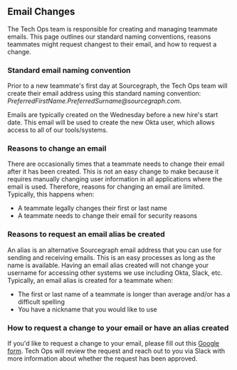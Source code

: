 ## Email Changes

The Tech Ops team is responsible for creating and managing teammate emails. This page outlines our standard naming conventions, reasons teammates might request changest to their email, and how to request a change.

### Standard email naming convention

Prior to a new teammate's first day at Sourcegraph, the Tech Ops team will create their email address using this standard naming convention: _PreferredFirstName.PreferredSurname@sourcegraph.com_.

Emails are typically created on the Wednesday before a new hire's start date. This email will be used to create the new Okta user, which allows access to all of our tools/systems. 

### Reasons to change an email

There are occasionally times that a teammate needs to change their email after it has been created. This is not an easy change to make because it requires manually changing user information in all applications where the email is used. Therefore, reasons for changing an email are limited. Typically, this happens when:

- A teammate legally changes their first or last name
- A teammate needs to change their email for security reasons 

### Reasons to request an email alias be created

An alias is an alternative Sourcegraph email address that you can use for sending and receiving emails. This is an easy processes as long as the name is available. Having an email alias created will not change your username for accessing other systems we use including Okta, Slack, etc. Typically, an email alias is created for a teammate when:

- The first or last name of a teammate is longer than average and/or has a difficult spelling
- You have a nickname that you would like to use

### How to request a change to your email or have an alias created

If you'd like to request a change to your email, please fill out this [Google form](https://docs.google.com/forms/d/e/1FAIpQLSezBf7e0GSSyFajWvYEjsiVGrE6GrEzgoQC3B5A2bGqugAqCg/viewform?usp=sf_link). Tech Ops will review the request and reach out to you via Slack with more information about whether the request has been approved.
